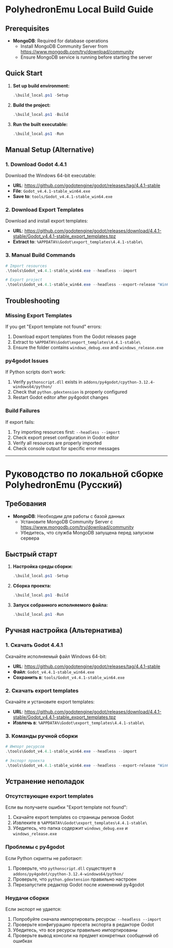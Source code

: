 # PolyhedronEmu Local Build Guide


## Prerequisites

- **MongoDB**: Required for database operations
  - Install MongoDB Community Server from https://www.mongodb.com/try/download/community
  - Ensure MongoDB service is running before starting the server

## Quick Start

1. **Set up build environment:**
   ```powershell
   .\build_local.ps1 -Setup
   ```

2. **Build the project:**
   ```powershell
   .\build_local.ps1 -Build
   ```

3. **Run the built executable:**
   ```powershell
   .\build_local.ps1 -Run
   ```

## Manual Setup (Alternative)

### 1. Download Godot 4.4.1

Download the Windows 64-bit executable:
- **URL**: https://github.com/godotengine/godot/releases/tag/4.4.1-stable
- **File**: `Godot_v4.4.1-stable_win64.exe`
- **Save to**: `tools/Godot_v4.4.1-stable_win64.exe`

### 2. Download Export Templates

Download and install export templates:
- **URL**: https://github.com/godotengine/godot/releases/download/4.4.1-stable/Godot_v4.4.1-stable_export_templates.tpz
- **Extract to**: `%APPDATA%\Godot\export_templates\4.4.1-stable\`

### 3. Manual Build Commands

```powershell
# Import resources
.\tools\Godot_v4.4.1-stable_win64.exe --headless --import

# Export project
.\tools\Godot_v4.4.1-stable_win64.exe --headless --export-release "Win64" ".builds\PolyhedronEmu_win64.exe"
```

## Troubleshooting

### Missing Export Templates
If you get "Export template not found" errors:
1. Download export templates from the Godot releases page
2. Extract to `%APPDATA%\Godot\export_templates\4.4.1-stable\`
3. Ensure the folder contains `windows_debug.exe` and `windows_release.exe`

### py4godot Issues
If Python scripts don't work:
1. Verify `pythonscript.dll` exists in `addons/py4godot/cpython-3.12.4-windows64/python/`
2. Check that `python.gdextension` is properly configured
3. Restart Godot editor after py4godot changes

### Build Failures
If export fails:
1. Try importing resources first: `--headless --import`
2. Check export preset configuration in Godot editor
3. Verify all resources are properly imported
4. Check console output for specific error messages

---

# Руководство по локальной сборке PolyhedronEmu (Русский)

## Требования

- **MongoDB**: Необходим для работы с базой данных
  - Установите MongoDB Community Server с https://www.mongodb.com/try/download/community
  - Убедитесь, что служба MongoDB запущена перед запуском сервера

## Быстрый старт

1. **Настройка среды сборки:**
   ```powershell
   .\build_local.ps1 -Setup
   ```

2. **Сборка проекта:**
   ```powershell
   .\build_local.ps1 -Build
   ```

3. **Запуск собранного исполняемого файла:**
   ```powershell
   .\build_local.ps1 -Run
   ```

## Ручная настройка (Альтернатива)

### 1. Скачать Godot 4.4.1

Скачайте исполняемый файл Windows 64-bit:
- **URL**: https://github.com/godotengine/godot/releases/tag/4.4.1-stable
- **Файл**: `Godot_v4.4.1-stable_win64.exe`
- **Сохранить в**: `tools/Godot_v4.4.1-stable_win64.exe`

### 2. Скачать export templates

Скачайте и установите export templates:
- **URL**: https://github.com/godotengine/godot/releases/download/4.4.1-stable/Godot_v4.4.1-stable_export_templates.tpz
- **Извлечь в**: `%APPDATA%\Godot\export_templates\4.4.1-stable\`

### 3. Команды ручной сборки

```powershell
# Импорт ресурсов
.\tools\Godot_v4.4.1-stable_win64.exe --headless --import

# Экспорт проекта
.\tools\Godot_v4.4.1-stable_win64.exe --headless --export-release "Win64" ".builds\PolyhedronEmu_win64.exe"
```

## Устранение неполадок

### Отсутствующие export templates
Если вы получаете ошибки "Export template not found":
1. Скачайте export templates со страницы релизов Godot
2. Извлеките в `%APPDATA%\Godot\export_templates\4.4.1-stable\`
3. Убедитесь, что папка содержит `windows_debug.exe` и `windows_release.exe`

### Проблемы с py4godot
Если Python скрипты не работают:
1. Проверьте, что `pythonscript.dll` существует в `addons/py4godot/cpython-3.12.4-windows64/python/`
2. Проверьте, что `python.gdextension` правильно настроен
3. Перезапустите редактор Godot после изменений py4godot

### Неудачи сборки
Если экспорт не удается:
1. Попробуйте сначала импортировать ресурсы: `--headless --import`
2. Проверьте конфигурацию пресета экспорта в редакторе Godot
3. Убедитесь, что все ресурсы правильно импортированы
4. Проверьте вывод консоли на предмет конкретных сообщений об ошибках